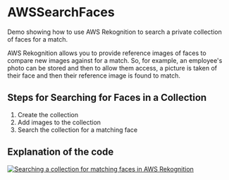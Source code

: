 # AWSSearchFaces
Demo showing how to use AWS Rekognition to search a private collection of faces for a match.

AWS Rekognition allows you to provide reference images of faces to compare new images against for a match.  So, 
for example, an employee's photo can be stored and then to allow them access, a picture is taken of their face and 
then their reference image is found to match.


## Steps for Searching for Faces in a Collection
1. Create the collection
2. Add images to the collection
3. Search the collection for a matching face

## Explanation of the code
[![Searching a collection for matching faces in AWS Rekognition](http://i66.tinypic.com/2rhqqmq.png)](https://youtu.be/7rHBYSsCtuI "Searching a collection for matching faces in AWS Rekognition")
